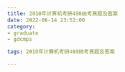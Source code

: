 ```yaml
---
title: 2010年计算机考研408统考真题及答案
date: 2022-06-14 23:52:00
category:
- graduate
- gdcmps

tags: 2010年计算机考研408统考真题及答案

---
```


<script src="/assets/js/vendor/jquery-1.12.4.min.js"></script>
<script src="/assets/js/jquery/jquery.media.js"></script>

<div>
    <a id="media" style="width: 100%; " href="/images/graduate/cmp/2010年计算机考研408统考真题及答案.pdf"></a>
</div>

<script type="text/javascript">
    $("#media").media({width:'100%', height:'900px'});
    console.log('完成')
</script>